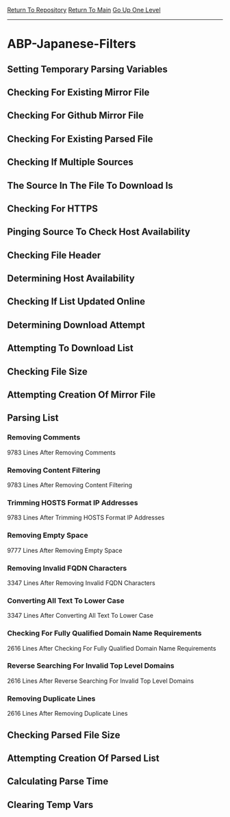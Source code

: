 [Return To Repository](https://github.com/deathbybandaid/piholeparser/)
[Return To Main](https://github.com/deathbybandaid/piholeparser/blob/master/RecentRunLogs/Mainlog.md)
[Go Up One Level](https://github.com/deathbybandaid/piholeparser/blob/master/RecentRunLogs/TopLevelScripts/30-Processing-External-Blacklists.md)
____________________________________
# ABP-Japanese-Filters
## Setting Temporary Parsing Variables
## Checking For Existing Mirror File
## Checking For Github Mirror File
## Checking For Existing Parsed File
## Checking If Multiple Sources
## The Source In The File To Download Is
## Checking For HTTPS
## Pinging Source To Check Host Availability
## Checking File Header
## Determining Host Availability
## Checking If List Updated Online
## Determining Download Attempt
## Attempting To Download List
## Checking File Size
## Attempting Creation Of Mirror File
## Parsing List
### Removing Comments
9783 Lines After Removing Comments
### Removing Content Filtering
9783 Lines After Removing Content Filtering
### Trimming HOSTS Format IP Addresses
9783 Lines After Trimming HOSTS Format IP Addresses
### Removing Empty Space
9777 Lines After Removing Empty Space
### Removing Invalid FQDN Characters
3347 Lines After Removing Invalid FQDN Characters
### Converting All Text To Lower Case
3347 Lines After Converting All Text To Lower Case
### Checking For Fully Qualified Domain Name Requirements
2616 Lines After Checking For Fully Qualified Domain Name Requirements
### Reverse Searching For Invalid Top Level Domains
2616 Lines After Reverse Searching For Invalid Top Level Domains
### Removing Duplicate Lines
2616 Lines After Removing Duplicate Lines
## Checking Parsed File Size
## Attempting Creation Of Parsed List
## Calculating Parse Time
## Clearing Temp Vars
